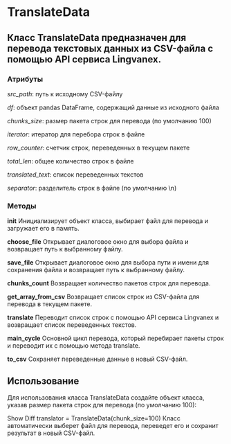 # TranslateData
## Класс TranslateData предназначен для перевода текстовых данных из CSV-файла с помощью API сервиса Lingvanex.

### Атрибуты
*src_path*: путь к исходному CSV-файлу

*df*: объект pandas DataFrame, содержащий данные из исходного файла

*chunks_size*: размер пакета строк для перевода (по умолчанию 100)

*iterator*: итератор для перебора строк в файле

*row_counter*: счетчик строк, переведенных в текущем пакете

*total_len*: общее количество строк в файле

*translated_text*: список переведенных текстов

*separator*: разделитель строк в файле (по умолчанию \n)

### Методы
**__init__**
Инициализирует объект класса, выбирает файл для перевода и загружает его в память.

**choose_file**
Открывает диалоговое окно для выбора файла и возвращает путь к выбранному файлу.

**save_file**
Открывает диалоговое окно для выбора пути и имени для сохранения файла и возвращает путь к выбранному файлу.

**chunks_count**
Возвращает количество пакетов строк для перевода.

**get_array_from_csv**
Возвращает список строк из CSV-файла для перевода в текущем пакете.

**translate**
Переводит список строк с помощью API сервиса Lingvanex и возвращает список переведенных текстов.

**main_cycle**
Основной цикл перевода, который перебирает пакеты строк и переводит их с помощью метода translate.

**to_csv**
Сохраняет переведенные данные в новый CSV-файл.

## Использование
Для использования класса TranslateData создайте объект класса, указав размер пакета строк для перевода (по умолчанию 100):

Show Diff
translator = TranslateData(chunk_size=100)
Класс автоматически выберет файл для перевода, переведет его и сохранит результат в новый CSV-файл.
